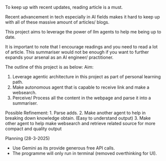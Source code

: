 To keep up with recent updates, reading article is a must.

Recent advancement in tech especially in AI fields makes it hard to keep up with all of these massive amount of articles/ blogs.

This project aims to leverage the power of llm agents to help me being up to date.

It is important to note that I encourage readings and you need to read a lot of article. This summariser would not be enough if you want to further expands your arsenal as an AI engineer/ practitioner.

The outline of this project is as below:
Aim:

1. Leverage agentic architecture in this project as part of personal learning path.
2. Make autonomous agent that is capable to receive link and make a websearch.
3. Perceive/ Process all the content in the webpage and parse it into a summariser.

Possible Refinement: 1. Parse adds. 2. Make another agent to help in breaking down knowledge obtain. (Easy to understand output) 3. Make other agent to help make websearch and retrieve related source for more compact and quality output

Planning (28-3-2025)

- Use Gemini as its provide generous free API calls.
- The programme will only run in terminal (removed overthinking for UI).
